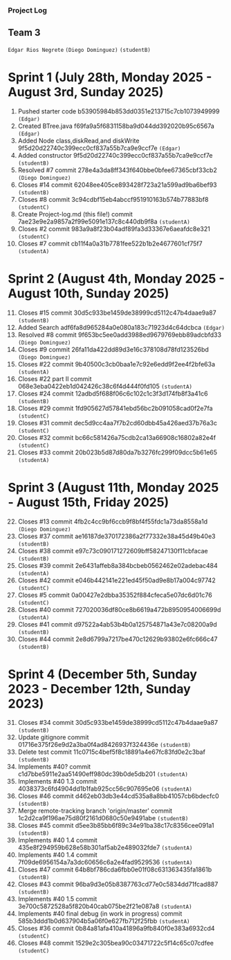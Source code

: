 ### Project Log
## Team 3

`Edgar Rios Negrete`
`(Diego Dominguez)`
`(studentB)`


# Sprint 1 (July 28th, Monday 2025 - August 3rd, Sunday 2025)
1. Pushed starter code b53905984b853dd0351e213715c7cb1073949999 `(Edgar)`
2. Created BTree.java f69fa9a5f6831158ba9d044dd392020b95c6567a `(Edgar)`
3. Added Node class,diskRead,and diskWrite 9f5d20d22740c399ecc0cf837a55b7ca9e9ccf7e `(Edgar)`
4. Added constructor 9f5d20d22740c399ecc0cf837a55b7ca9e9ccf7e `(studentB)`
5. Resolved #7 commit 278e4a3da8ff343f640bbe0bfee67365cbf33cb2 `(Diego Dominguez)`
6. Closes #14 commit 62048ee405ce893428f723a21a599ad9ba6bef93 `(studentB)`
7. Closes #8 commit 3c94cdbf15eb4abccf951910163b574b77883bf8 `(studentC)`
8. Create Project-log.md (this file!) commit 7ae23e9e2a9857a2f99e5091e137c8c440db9f8a `(studentA)`
9. Closes #2 commit 983a9a8f23b04adf89fa3d33367e6aeafdc8e321 `(studentC)`
10. Closes #7 commit cb11f4a0a31b7781fee522b1b2e4677601cf75f7 `(studentA)`
# Sprint 2 (August 4th, Monday 2025 - August 10th, Sunday 2025)
11. Closes #15 commit 30d5c933be1459de38999cd5112c47b4daae9a87 `(studentB)`
12. Added Search adf6fa8d965284a0e080a183c71923d4c64dcbca `(Edgar)`
13. Resolved #8 commit 9f653bc5ee0add3988ed9679769ebb89adcbfd33 `(Diego Dominguez)`
14. Closes #9 commit 26fa11da422dd89d3e16c378108d78fd123526bd `(Diego Dominguez)`
15. Closes #22 commit 9b40500c3cb0baa1e7c92e6edd9f2ee4f2bfe63a `(studentA)`
16. Closes #22 part II commit 068e3eba0422eb1d042426c38c6f4d444f0fd105 `(studentA)`
17. Closes #24 commit 12adbd5f688f06c6c102c1c3f3d174fb8f3a41c6 `(studentB)`
18. Closes #29 commit 1fd905627d57841ebd56bc2b091058cad0f2e7fa `(studentC)`
19. Closes #31 commit dec5d9cc4aa7f7b2cd60dbb45a426aed37b76a3c `(studentC)`
20. Closes #32 commit bc66c581426a75cdb2ca13a66908c16802a82e4f `(studentC)`
21. Closes #33 commit 20b023b5d87d80da7b3276fc299f09dcc5b61e65 `(studentA)`
# Sprint 3 (August 11th, Monday 2025 - August 15th, Friday 2025)
22. Closes #13 commit 4fb2c4cc9bf6ccb9f8bf4f55fdc1a73da8558a1d `(Diego Dominguez)`
23. Closes #37 commit ae16187de370172386a2f77332e38a45d49b40e3 `(studentB)`
24. Closes #38 commit e97c73c090171272609bff58247130f11cbfacae `(studentB)`
25. Closes #39 commit 2e6431affeb8a384bcbeb0562462e02adebac484 `(studentA)`
26. Closes #42 commit e046b442141e221ed45f50ad9e8b17a004c97742 `(studentC)`
27. Closes #5 commit 0a00427e2dbba35352f884cfeca5e07dc6d01c76 `(studentC)`
28. Closes #40 commit 727020036df80ce8b6619a472b8950954006699d `(studentA)`
29. Closes #41 commit d97522a4ab53b4b0a125754871a43e7c08200a9d `(studentB)`
30. Closes #44 commit 2e8d6799a7217be470c12629b93802e6fc666c47 `(studentB)`






# Sprint 4 (December 5th, Sunday 2023 - December 12th, Sunday 2023)
31. Closes #34 commit 30d5c933be1459de38999cd5112c47b4daae9a87 `(studentB)`
32. Update gitignore commit 01716e375f26e9d2a3ba0f4ad8426937f324436e `(studentB)`
33. Delete test commit 11c0715c4bef5f8c18891a4e67fc83fd0e2c3baf `(studentB)`
34. Implements #40? commit c1d7bbe5911e2aa51490eff980dc39b0de5db201 `(studentA)`
35. Implements #40 1.3 commit 4038373c6fd4904dd1b1fab925cc56c907695e06 `(studentA)`
36. Closes #46 commit d462eb03db3e44cd535a8a8bb41057cb6bdecfc0 `(studentB)`
37. Merge remote-tracking branch 'origin/master' commit 1c2d2ca9f196ae75d80f2161d0680c50e9491abe `(studentB)`
38. Closes #45 commit d5ee3b85bb6f89c34e91ba38c17c8356cee091a1 `(studentB)`
39. Implements #40 1.4 commit 435e8f294959b628e58b301af5ab2e489032fde7 `(studentA)`
40. Implements #40 1.4 commit 7f09de6956154a7a3dc60656c6a2e4fad9529536 `(studentA)`
41. Closes #47 commit 64b8bf786cda6fbb0e01f08c631363435fa1861b `(studentB)`
42. Closes #43 commit 96ba9d3e05b8387763cd77e0c5834dd71fcad887 `(studentB)`
43. Implements #40 1.5 commit 3e700c5872528a5f820b40cab075be2f21e087a8 `(studentA)`
44. Implements #40 final debug (in work in progress) commit 585b3ddd1b0d637904b5a06f0e627fb712f25fbb `(studentA)`
45. Closes #36 commit 0b84a81afa410a41896a9fb840f0e383a6932cd4 `(studentC)`
46. Closes #48 commit 1529e2c305bea90c03471722c5f14c65c07cdfee `(studentC)`






